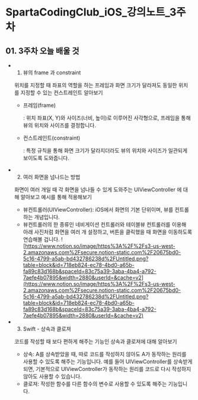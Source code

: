 # SpartaCodingClub_iOS_강의노트_3주차

## **01. 3주차 오늘 배울 것**

- 1) 뷰의 frame 과 constraint

    위치를 지정할 때 좌표의 역할을 하는 프레임과 화면 크기가 달라져도 동일한 위치를 지정할 수 있는 컨스트레인트 알아보기

    - 프레임(frame)

        : 위치 좌표(X, Y)와 사이즈(너비, 높이)로 이루어진 사각형으로, 프레임을 통해 뷰의 위치와 사이즈를 결정합니다. 

    - 컨스트레인트(constraint)

        : 특정 규칙을 통해 화면 크기가 달라지더라도 뷰의 위치와 사이즈가 일관되게 보이도록 도와줍니다.  

- 2) 여러 화면을 넘나드는 방법

    화면이 여러 개일 때 각 화면을 넘나들 수 있게 도와주는 UIViewController 에 대해 알아보고 예시를 통해 적용해보기

    - 뷰컨트롤러(UIViewController): iOS에서 화면의 기본 단위이며, 뷰를 컨트롤하는 개념입니다.
    - 뷰컨트롤러의 한 종류인 네비게이션 컨트롤러와 테이블뷰 컨트롤러를 이용해 아래 사진처럼 화면을 여러 개 설정하고, 버튼을 클릭했을 때 화면을 이동하도록 연습해볼 겁니다.
        ![https://www.notion.so/image/https%3A%2F%2Fs3-us-west-2.amazonaws.com%2Fsecure.notion-static.com%2F20675bd0-5c16-4799-a5ab-bd432786238d%2FUntitled.png?table=block&id=718eb824-ec78-4bd0-a65b-fa89c83d168b&spaceId=83c75a39-3aba-4ba4-a792-7aefe4b07895&width=2880&userId=&cache=v2](https://www.notion.so/image/https%3A%2F%2Fs3-us-west-2.amazonaws.com%2Fsecure.notion-static.com%2F20675bd0-5c16-4799-a5ab-bd432786238d%2FUntitled.png?table=block&id=718eb824-ec78-4bd0-a65b-fa89c83d168b&spaceId=83c75a39-3aba-4ba4-a792-7aefe4b07895&width=2880&userId=&cache=v2)

- 3) Swift - 상속과 클로져

    코드를 작성할 때 보다 편하게 해주는 기능인 상속과 클로져에 대해 알아보기

    - 상속: A를 상속받았을 때, 따로 코드를 작성하지 않아도 A가 동작하는 원리를 사용할 수 있도록 해주는 기능입니다. 예를 들어 UIViewController를 상속받게 되면, 기본적으로 UIViewController가 동작하는 원리를 코드로 다시 작성하지 않아도 사용할 수 있습니다.
    - 클로져: 작성한 함수를 다른 함수의 변수로 사용할 수 있도록 해주는 기능입니다.